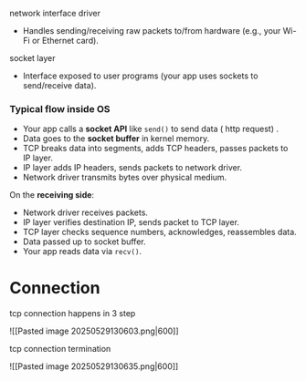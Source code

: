 network interface driver
- Handles sending/receiving raw packets to/from hardware (e.g., your Wi-Fi or Ethernet card).

socket layer
- Interface exposed to user programs (your app uses sockets to send/receive data).

### **Typical flow inside OS**

- Your app calls a **socket API** like `send()` to send data ( http request) .
- Data goes to the **socket buffer** in kernel memory.
- TCP breaks data into segments, adds TCP headers, passes packets to IP layer.
- IP layer adds IP headers, sends packets to network driver.
- Network driver transmits bytes over physical medium.
    
On the **receiving side**:
- Network driver receives packets.
- IP layer verifies destination IP, sends packet to TCP layer.
- TCP layer checks sequence numbers, acknowledges, reassembles data.
- Data passed up to socket buffer.
- Your app reads data via `recv()`.

# Connection

tcp connection happens in 3 step

![[Pasted image 20250529130603.png|600]]

tcp connection termination

![[Pasted image 20250529130635.png|600]]

